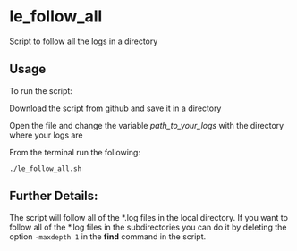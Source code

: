 le\_follow\_all
======================

Script to follow all the logs in a directory

Usage
-----

To run the script:

Download the script from github and save it in a directory 

Open the file and change the variable *path\_to\_your\_logs* with the directory where your logs are 

From the terminal run the following:
	
	./le_follow_all.sh
	
    	   
Further Details:
----

The script will follow all of the \*.log files in the local directory. If you want to follow all of the \*.log files in the subdirectories you can do it by deleting    the option `-maxdepth 1` in the **find** command in the script.
